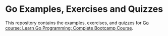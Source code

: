 # Go Examples, Exercises and Quizzes

This repository contains the examples, exercises, and quizzes for [Go course: Learn Go Programming: Complete Bootcamp Course](https://www.udemy.com/course/learn-go-the-complete-bootcamp-course-golang).
